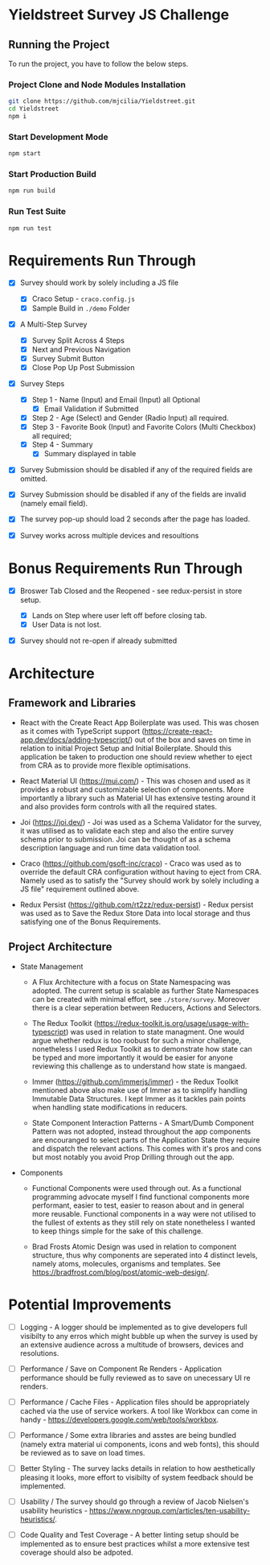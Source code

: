 # Yieldstreet Survey JS Challenge

## Running the Project

To run the project, you have to follow the below steps.

### Project Clone and Node Modules Installation
```sh
git clone https://github.com/mjcilia/Yieldstreet.git
cd Yieldstreet
npm i
```
### Start Development Mode
```sh
npm start
```
### Start Production Build
```sh
npm run build
```
### Run Test Suite
```sh
npm run test
```

# Requirements Run Through
- [x] Survey should work by solely including a JS file
    - [x] Craco Setup - `craco.config.js`
    - [x] Sample Build in `./demo` Folder
- [x] A Multi-Step Survey
    - [x] Survey Split Across 4 Steps
    - [x] Next and Previous Navigation
    - [x] Survey Submit Button
    - [x] Close Pop Up Post Submission
- [X] Survey Steps
    - [x] Step 1 - Name (Input) and Email (Input) all Optional
        - [X] Email Validation if Submitted
    - [x] Step 2 - Age (Select) and Gender (Radio Input) all required.
    - [x] Step 3 - Favorite Book (Input) and Favorite Colors (Multi Checkbox) all required;
    - [x] Step 4 - Summary
        - [x] Summary displayed in table
- [x] Survey Submission should be disabled if any of the required fields are omitted.
- [x] Survey Submission should be disabled if any of the fields are invalid (namely email field).
- [x] The survey pop-up should load 2 seconds after the page has loaded.
- [x] Survey works across multiple devices and resoultions


# Bonus Requirements Run Through
- [x] Broswer Tab Closed and the Reopened - see redux-persist in store setup.
    - [x] Lands on Step where user left off before closing tab.
    - [x] User Data is not lost.
- [x] Survey should not re-open if already submitted


# Architecture

## Framework and Libraries

- React with the Create React App Boilerplate was used. This was chosen as it comes with TypeScript support (https://create-react-app.dev/docs/adding-typescript/) out of the box and saves on time in relation to initial Project Setup and Initial Boilerplate. Should this application be taken to production one should review whether to eject from CRA as to provide more flexible optimisations.

- React Material UI (https://mui.com/) - This was chosen and used as it provides a robust and customizable selection of components. More importantly a library such as Material UI has extensive testing around it and also provides form controls with all the required states. 

- Joi (https://joi.dev/) - Joi was used as a Schema Validator for the survey, it was utilised as to validate each step and also the entire survey schema prior to submission. Joi can be thought of as a schema description language and run time data validation tool. 

- Craco (https://github.com/gsoft-inc/craco) - Craco was used as to override the default CRA configuration without having to eject from CRA. Namely used as to satisfy the "Survey should work by solely including a JS file" requirement outlined above. 

- Redux Persist (https://github.com/rt2zz/redux-persist) - Redux persist was used as to Save the Redux Store Data into local storage and thus satisfying one of the Bonus Requirements.

## Project Architecture

- State Management

    - A Flux Architecture with a focus on State Namespacing was adopted. The current setup is scalable as further State Namespaces can be created with minimal effort, see `./store/survey`. Moreover there is a clear seperation between Reducers, Actions and Selectors.

    - The Redux Toolkit (https://redux-toolkit.js.org/usage/usage-with-typescript) was used in relation to state managment. One would argue whether redux is too roobust for such a minor challenge, nonetheless I used Redux Toolkit as to demonstrate how state can be typed and more importantly it would be easier for anyone reviewing this challenge as to understand how state is mangaed.

    - Immer (https://github.com/immerjs/immer) - the Redux Toolkit mentioned above also make use of Immer as to simplify handling Immutable Data Structures. I kept Immer as it tackles pain points when handling state modifications in reducers.

    - State Component Interaction Patterns - A Smart/Dumb Component Pattern was not adopted, instead throughout the app components are encouranged to select parts of the Application State they require and dispatch the relevant actions. This comes with it's pros and cons but most notably you avoid Prop Drilling through out the app.

- Components

    - Functional Components were used through out. As a functional programming advocate myself I find functional components more performant, easier to test, easier to reason about and in general more reusable. Functional components in a way were not utilised to the fullest of extents as they still rely on state nonetheless I wanted to keep things simple for the sake of this challenge.   
    
    - Brad Frosts Atomic Design was used in relation to component structure, thus why components are seperated into 4 distinct levels, namely atoms, molecules, organisms and templates. See https://bradfrost.com/blog/post/atomic-web-design/. 

# Potential Improvements

- [ ] Logging - A logger should be implemented as to give developers full visibilty to any erros which might bubble up when the survey is used by an extensive audience across a multitude of browsers, devices and resolutions.
- [ ] Performance / Save on Component Re Renders - Application performance should be fully reviewed as to save on unecessary UI re renders.
- [ ] Performance / Cache Files - Application files should be appropriately cached via the use of service workers. A tool like Workbox can come in handy - https://developers.google.com/web/tools/workbox.
- [ ] Performance / Some extra libraries and asstes are being bundled (namely extra material ui components, icons and web fonts), this should be reviewed as to save on load times. 
- [ ] Better Styling - The survey lacks details in relation to how aesthetically pleasing it looks, more effort to visibilty of system feedback should be implemented.
- [ ] Usability / The survey should go through a review of Jacob Nielsen's usability heuristics - https://www.nngroup.com/articles/ten-usability-heuristics/.
- [ ] Code Quality and Test Coverage - A better linting setup should be implemented as to ensure best practices whilst a more extensive test coverage should also be adpoted. 


